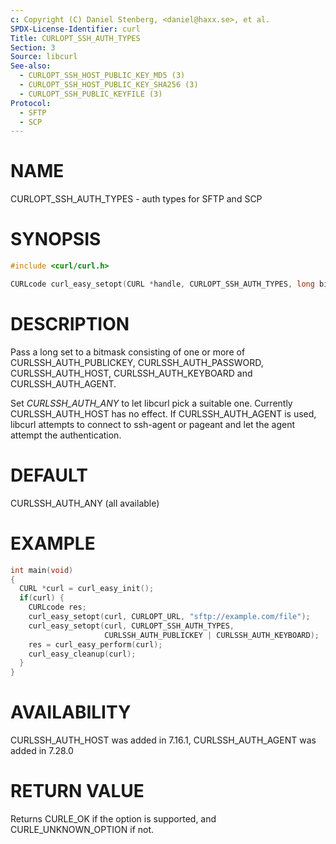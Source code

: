 ```yaml
---
c: Copyright (C) Daniel Stenberg, <daniel@haxx.se>, et al.
SPDX-License-Identifier: curl
Title: CURLOPT_SSH_AUTH_TYPES
Section: 3
Source: libcurl
See-also:
  - CURLOPT_SSH_HOST_PUBLIC_KEY_MD5 (3)
  - CURLOPT_SSH_HOST_PUBLIC_KEY_SHA256 (3)
  - CURLOPT_SSH_PUBLIC_KEYFILE (3)
Protocol:
  - SFTP
  - SCP
---
```


# NAME

CURLOPT_SSH_AUTH_TYPES - auth types for SFTP and SCP

# SYNOPSIS

~~~c
#include <curl/curl.h>

CURLcode curl_easy_setopt(CURL *handle, CURLOPT_SSH_AUTH_TYPES, long bitmask);
~~~

# DESCRIPTION

Pass a long set to a bitmask consisting of one or more of
CURLSSH_AUTH_PUBLICKEY, CURLSSH_AUTH_PASSWORD, CURLSSH_AUTH_HOST,
CURLSSH_AUTH_KEYBOARD and CURLSSH_AUTH_AGENT.

Set *CURLSSH_AUTH_ANY* to let libcurl pick a suitable one. Currently
CURLSSH_AUTH_HOST has no effect. If CURLSSH_AUTH_AGENT is used, libcurl
attempts to connect to ssh-agent or pageant and let the agent attempt the
authentication.

# DEFAULT

CURLSSH_AUTH_ANY (all available)

# EXAMPLE

~~~c
int main(void)
{
  CURL *curl = curl_easy_init();
  if(curl) {
    CURLcode res;
    curl_easy_setopt(curl, CURLOPT_URL, "sftp://example.com/file");
    curl_easy_setopt(curl, CURLOPT_SSH_AUTH_TYPES,
                     CURLSSH_AUTH_PUBLICKEY | CURLSSH_AUTH_KEYBOARD);
    res = curl_easy_perform(curl);
    curl_easy_cleanup(curl);
  }
}
~~~

# AVAILABILITY

CURLSSH_AUTH_HOST was added in 7.16.1, CURLSSH_AUTH_AGENT was added in 7.28.0

# RETURN VALUE

Returns CURLE_OK if the option is supported, and CURLE_UNKNOWN_OPTION if not.
